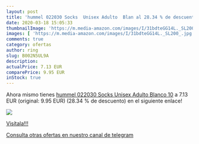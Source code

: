 ```yaml
---
layout: post
title: 'hummel 022030 Socks  Unisex Adulto  Blan al 28.34 % de descuento'
date: 2020-03-18 15:05:33
thumbnailImage: 'https://m.media-amazon.com/images/I/31bdteGG14L._SL200_.jpg'
images: [ 'https://m.media-amazon.com/images/I/31bdteGG14L._SL200_.jpg' ]
comments: true
category: ofertas
author: ring
slug: B002N5UL9A
description:
actualPrice: 7.13 EUR
comparePrice: 9.95 EUR
inStock: true
---
```


Ahora mismo tienes [hummel 022030 Socks  Unisex Adulto  Blanco  10](https://www.amazon.com/dp/B002N5UL9A/?tag=redken08-20) a 7.13 EUR (original: 9.95 EUR) (28.34 %  de descuento) en el siguiente enlace!

[![](https://m.media-amazon.com/images/I/31bdteGG14L._SL200_.jpg)](https://www.amazon.com/dp/B002N5UL9A/?tag=redken08-20)

[Visítala!!!](https://www.amazon.com/dp/B002N5UL9A/?tag=redken08-20)

[Consulta otras ofertas en nuestro canal de telegram](https://t.me/s/ofertas25)
